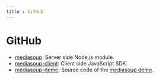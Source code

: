 ```yaml
---
title : GitHub
---
```



# GitHub

<div markdown="1" class="big-list">

* [mediasoup](https://github.com/versatica/mediasoup/): Server side Node.js module.
* [mediasoup-client](https://github.com/versatica/mediasoup-client/): Client side JavaScript SDK.
* [mediasoup-demo](https://github.com/versatica/mediasoup-demo/): Source code of the [mediasoup demo](https://v2demo.mediasoup.org).

</div>

